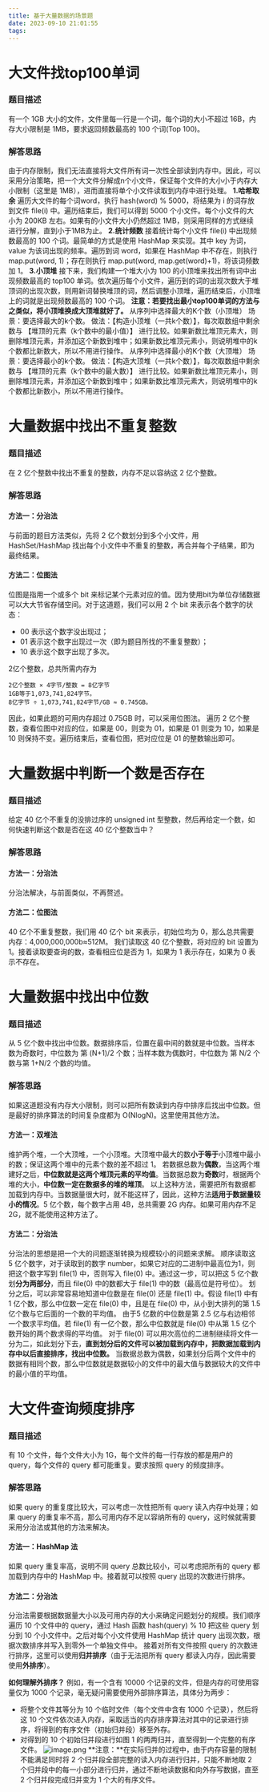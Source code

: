 ```yaml
---
title: 基于大量数据的场景题
date: 2023-09-10 21:01:55
tags:
---
```

# 大文件找top100单词

### 题目描述

有一个 1GB 大小的文件，文件里每一行是一个词，每个词的大小不超过 16B，内存大小限制是 1MB，要求返回频数最高的 100 个词(Top 100)。

### 解答思路

由于内存限制，我们无法直接将大文件所有词一次性全部读到内存中。因此，可以采用分治策略，把一个大文件分解成n个小文件，保证每个文件的大小小于内存大小限制（这里是 1MB），进而直接将单个小文件读取到内存中进行处理。
**1.哈希取余**
遍历大文件的每个词word，执行 hash(word) % 5000，将结果为 i 的词存放到文件 file(i) 中。遍历结束后，我们可以得到 5000 个小文件。每个小文件的大小为 200KB 左右。如果有的小文件大小仍然超过 1MB，则采用同样的方式继续进行分解，直到小于1MB为止。
**2.统计频数**
接着统计每个小文件 file(i) 中出现频数最高的 100 个词。最简单的方式是使用 HashMap 来实现。其中 key 为词，value 为该词出现的频率。遍历到词 word，如果在 HashMap 中不存在，则执行 map.put(word, 1)；存在则执行 map.put(word, map.get(word)+1)，将该词频数加 1。
**3.小顶堆**
接下来，我们构建一个堆大小为 100 的小顶堆来找出所有词中出现频数最高的 top100 单词。依次遍历每个小文件，遍历到的词的出现次数大于堆顶词的出现次数，则用新词替换堆顶的词，然后调整小顶堆，遍历结束后，小顶堆上的词就是出现频数最高的 100 个词。
**注意：若要找出最小top100单词的方法与之类似，将小顶堆换成大顶堆就好了。**
从序列中选择最大的K个数（小顶堆）
场景：要选择最大的k个数。
做法：【构造小顶堆（一共k个数）】，每次取数组中剩余数与 【堆顶的元素（k个数中的最小值）】 进行比较。如果新数比堆顶元素大，则删除堆顶元素，并添加这个新数到堆中；如果新数比堆顶元素小，则说明堆中的k个数都比新数大，所以不用进行操作。
从序列中选择最小的K个数（大顶堆）
场景：要选择最小的k个数。
做法：【构造大顶堆（一共k个数）】，每次取数组中剩余数与 【堆顶的元素（k个数中的最大数）】 进行比较。如果新数比堆顶元素小，则删除堆顶元素，并添加这个新数到堆中；如果新数比堆顶元素大，则说明堆中的k个数都比新数小，所以不用进行操作。

# 大量数据中找出不重复整数

### 题目描述

在 2 亿个整数中找出不重复的整数，内存不足以容纳这 2 亿个整数。

### 解答思路

#### 方法一：分治法

与前面的题目方法类似，先将 2 亿个数划分到多个小文件，用 HashSet/HashMap 找出每个小文件中不重复的整数，再合并每个子结果，即为最终结果。

#### 方法二：位图法

位图是指用一个或多个 bit 来标记某个元素对应的值。因为使用bit为单位存储数据可以大大节省存储空间。对于这道题，我们可以用 2 个 bit 来表示各个数字的状态：

- 00 表示这个数字没出现过；
- 01 表示这个数字出现过一次（即为题目所找的不重复整数）；
- 10 表示这个数字出现了多次。

2亿个整数，总共所需内存为

```shell
2亿个整数 × 4字节/整数 = 8亿字节
1GB等于1,073,741,824字节。
8亿字节 ÷ 1,073,741,824字节/GB ≈ 0.745GB。
```

因此，如果此题的可用内存超过 0.75GB 时，可以采用位图法。
遍历 2 亿个整数，查看位图中对应的位，如果是 00，则变为 01，如果是 01 则变为 10，如果是 10 则保持不变。遍历结束后，查看位图，把对应位是 01 的整数输出即可。

# 大量数据中判断一个数是否存在

### 题目描述

给定 40 亿个不重复的没排过序的 unsigned int 型整数，然后再给定一个数，如何快速判断这个数是否在这 40 亿个整数当中？

### 解答思路

#### 方法一：分治法

分治法解决，与前面类似，不再赘述。

#### 方法二：位图法

40 亿个不重复整数，我们用 40 亿个 bit 来表示，初始位均为 0，那么总共需要内存：4,000,000,000b≈512M。
我们读取这 40 亿个整数，将对应的 bit 设置为 1。接着读取要查询的数，查看相应位是否为 1，如果为 1 表示存在，如果为 0 表示不存在。

# 大量数据中找出中位数

### 题目描述

从 5 亿个数中找出中位数。数据排序后，位置在最中间的数就是中位数。当样本数为奇数时，中位数为 第 (N+1)/2 个数；当样本数为偶数时，中位数为 第 N/2 个数与第 1+N/2 个数的均值。

### 解答思路

如果这道题没有内存大小限制，则可以把所有数读到内存中排序后找出中位数。但是最好的排序算法的时间复杂度都为 O(NlogN)。这里使用其他方法。

#### 方法一：双堆法

维护两个堆，一个大顶堆，一个小顶堆。大顶堆中最大的数**小于等于**小顶堆中最小的数；保证这两个堆中的元素个数的差不超过 1。
若数据总数为**偶数**，当这两个堆建好之后，**中位数就是这两个堆顶元素的平均值**。当数据总数为**奇数**时，根据两个堆的大小，**中位数一定在数据多的堆的堆顶**。
以上这种方法，需要把所有数据都加载到内存中。当数据量很大时，就不能这样了，因此，这种方法**适用于数据量较小的情况**。5 亿个数，每个数字占用 4B，总共需要 2G 内存。如果可用内存不足 2G，就不能使用这种方法了。

#### 方法二：分治法

分治法的思想是把一个大的问题逐渐转换为规模较小的问题来求解。
顺序读取这 5 亿个数字，对于读取到的数字 number，如果它对应的二进制中最高位为1，则把这个数字写到 file(1) 中，否则写入 file(0) 中。通过这一步，可以把这 5 亿个数划**分为两部分**，而且 file(0) 中的数都大于 file(1) 中的数（最高位是符号位）。
划分之后，可以非常容易地知道中位数是在 file(0) 还是 file(1) 中。假设 file(1) 中有 1 亿个数，那么中位数一定在 file(0) 中，且是在 file(0) 中，从小到大排列的第 1.5 亿个数与它后面的一个数的平均值。
由于5 亿数的中位数是第 2.5 亿与右边相邻一个数求平均值。若 file(1) 有一亿个数，那么中位数就是 file(0) 中从第 1.5 亿个数开始的两个数求得的平均值。
对于 file(0) 可以用次高位的二进制继续将文件一分为二，如此划分下去，**直到划分后的文件可以被加载到内存中，把数据加载到内存中以后直接排序，找出中位数。**
当数据总数为偶数，如果划分后两个文件中的数据有相同个数，那么中位数就是数据较小的文件中的最大值与数据较大的文件中的最小值的平均值。

# 大文件查询频度排序

### 题目描述

有 10 个文件，每个文件大小为 1G，每个文件的每一行存放的都是用户的 query，每个文件的 query 都可能重复。要求按照 query 的频度排序。

### 解答思路

如果 query 的重复度比较大，可以考虑一次性把所有 query 读入内存中处理；如果 query 的重复率不高，那么可用内存不足以容纳所有的 query，这时候就需要采用分治法或其他的方法来解决。

#### 方法一：HashMap 法

如果 query 重复率高，说明不同 query 总数比较小，可以考虑把所有的 query 都加载到内存中的 HashMap 中。接着就可以按照 query 出现的次数进行排序。

#### 方法二：分治法

分治法需要根据数据量大小以及可用内存的大小来确定问题划分的规模。我们顺序遍历 10 个文件中的 query，通过 Hash 函数 hash(query) % 10 把这些 query 划分到 10 个小文件中。之后对每个小文件使用 HashMap 统计 query 出现次数，根据次数排序并写入到零外一个单独文件中。
接着对所有文件按照 query 的次数进行排序，这里可以使用**归并排序**（由于无法把所有 query 都读入内存，因此需要使用**外排序**）。

**如何理解外排序？**
例如，有一个含有 10000 个记录的文件，但是内存的可使用容量仅为 1000 个记录，毫无疑问需要使用外部排序算法，具体分为两步：

- 将整个文件其等分为 10 个临时文件（每个文件中含有 1000 个记录），然后将这 10 个文件依次进入内存，采取适当的内存排序算法对其中的记录进行排序，将得到的有序文件（初始归并段）移至外存。
- 对得到的 10 个初始归并段进行如图 1 的两两归并，直至得到一个完整的有序文件。
![image.png](https://cdn.staticaly.com/gh/1294566108/1294566108.github.io@release/images/outSourt.pkuo99qstj4.webp)
**注意：**在实际归并的过程中，由于内存容量的限制不能满足同时将 2 个归并段全部完整的读入内存进行归并，只能不断地取 2 个归并段中的每一小部分进行归并，通过不断地读数据和向外存写数据，直至 2 个归并段完成归并变为 1 个大的有序文件。
